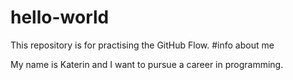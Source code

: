 # hello-world
This repository is for practising the GitHub Flow.
#info about me

My name is Katerin and I want to pursue a career in programming.

